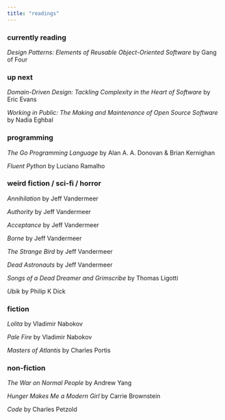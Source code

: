 ```yaml
---
title: "readings"
---
```


### currently reading

*Design Patterns: Elements of Reusable Object-Oriented Software* by Gang of Four

### up next

*Domain-Driven Design: Tackling Complexity in the Heart of Software* by Eric Evans

*Working in Public: The Making and Maintenance of Open Source Software* by Nadia Eghbal

### programming

*The Go Programming Language* by Alan A. A. Donovan & Brian Kernighan

*Fluent Python* by Luciano Ramalho

### weird fiction / sci-fi / horror

*Annihilation* by Jeff Vandermeer

*Authority* by Jeff Vandermeer

*Acceptance* by Jeff Vandermeer

*Borne* by Jeff Vandermeer

*The Strange Bird* by Jeff Vandermeer

*Dead Astronauts* by Jeff Vandermeer

*Songs of a Dead Dreamer and Grimscribe* by Thomas Ligotti

*Ubik* by Philip K Dick

### fiction

*Lolita* by Vladimir Nabokov

*Pale Fire* by Vladimir Nabokov

*Masters of Atlantis* by Charles Portis

### non-fiction

*The War on Normal People* by Andrew Yang

*Hunger Makes Me a Modern Girl* by Carrie Brownstein

*Code* by Charles Petzold
